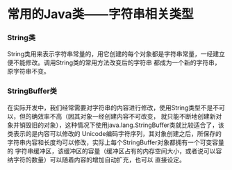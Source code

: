 # 常用的Java类——字符串相关类型

### String类

String类用来表示字符串常量的，用它创建的每个对象都是字符串常量，一经建立便不能修改。调用String类的常用方法改变后的字符串
都成为一个新的字符串，原字符串不变。

### StringBuffer类

在实际开发中，我们经常需要对字符串的内容进行修改，使用String类型不是不可以，但的确效率不高（因其对象一经创建内容不可改变，
就只能不断地创建新对象并销毁旧的对象），这种情况下使用java.lang.StringBuffer类就比较适合了，该类表示的是内容可以修改的
Unicode编码字符序列，其对象创建之后，所保存的字符串内容和长度均可以修改，实际上每个StringBuffer对象都拥有一个可变容量的
字符串缓冲区，该缓冲区的容量（缓冲区占有的内存空间大小，或者说可以容纳字符的数量）可以随着内容的增加自动扩充，也可以
直接设定。


